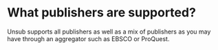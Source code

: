 # What publishers are supported?

Unsub supports all publishers as well as a mix of publishers as you may have through an aggregator such as EBSCO or ProQuest.&#x20;
